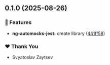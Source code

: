 ## 0.1.0 (2025-08-26)

### 🚀 Features

- **ng-automocks-jest:** create library ([441ff58](https://github.com/MillerSvt/ng-automocks/commit/441ff58))

### ❤️ Thank You

- Svyatoslav Zaytsev